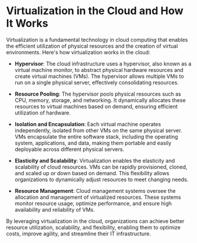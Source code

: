 # Virtualization in the Cloud and How It Works

Virtualization is a fundamental technology in cloud computing that enables the efficient utilization of physical resources and the creation of virtual environments. Here's how virtualization works in the cloud:

- **Hypervisor**: The cloud infrastructure uses a hypervisor, also known as a virtual machine monitor, to abstract physical hardware resources and create virtual machines (VMs). The hypervisor allows multiple VMs to run on a single physical server, effectively consolidating resources.

- **Resource Pooling**: The hypervisor pools physical resources such as CPU, memory, storage, and networking. It dynamically allocates these resources to virtual machines based on demand, ensuring efficient utilization of hardware.

- **Isolation and Encapsulation**: Each virtual machine operates independently, isolated from other VMs on the same physical server. VMs encapsulate the entire software stack, including the operating system, applications, and data, making them portable and easily deployable across different physical servers.

- **Elasticity and Scalability**: Virtualization enables the elasticity and scalability of cloud resources. VMs can be rapidly provisioned, cloned, and scaled up or down based on demand. This flexibility allows organizations to dynamically adjust resources to meet changing needs.

- **Resource Management**: Cloud management systems oversee the allocation and management of virtualized resources. These systems monitor resource usage, optimize performance, and ensure high availability and reliability of VMs.

By leveraging virtualization in the cloud, organizations can achieve better resource utilization, scalability, and flexibility, enabling them to optimize costs, improve agility, and streamline their IT infrastructure.
